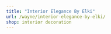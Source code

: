 ```yaml
---
title: "Interior Elegance By Elki"
url: /wayne/interior-elegance-by-elki/
shop: interior decoration
---
```

